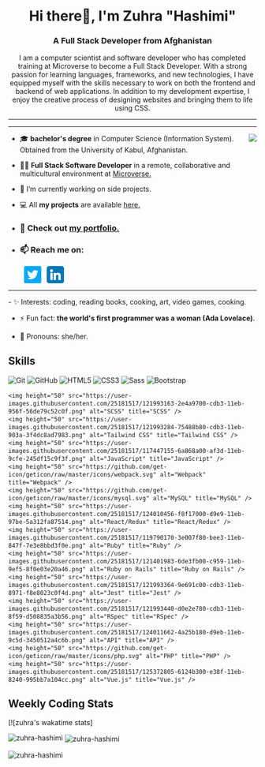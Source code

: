 <h1 align="center"> Hi there👋, I'm Zuhra "Hashimi"</h1>
<h3 align="center">A Full Stack Developer from Afghanistan</h3>

<p align="center">I am a computer scientist and software developer who has completed training at Microverse to become a Full Stack Developer. With a strong passion for learning languages, frameworks, and new technologies, I have equipped myself with the skills necessary to work on both the frontend and backend of web applications. In addition to my development expertise, I enjoy the creative process of designing websites and bringing them to life using CSS.</p>


---

<div align="center">
  <! -- <img src="https://badges.pufler.dev/visits/ZuhRa-HashiMi/ZuhRa-HashiMil?color=3f37c9">
  
</div>

---

<img align="right" src="https://media2.giphy.com/media/L1R1tvI9svkIWwpVYr/giphy.gif?cid=790b76112be03f92de5e356ca9c83066f76d54710feb3b75&rid=giphy.gif&ct=g">
	
- 🎓 **bachelor's degree** in Computer Science (Information System). Obtained from the University of Kabul, Afghanistan.

- 👩‍💻 **Full Stack Software Developer** in a remote, collaborative and multicultural environment at [Microverse.](https://github.com/microverseinc)
- 🌱 I’m currently working on side projects.

- 💻 All **my projects** are available [here.](https://github.com/ZuhRa-HashiMi?tab=repositories)

- ### 🚀 Check out [my portfolio.](https://jade-granita-be9cc0.netlify.app/)

- ### 📫 Reach me on:

<p align="left">
&nbsp; &nbsp; &nbsp; &nbsp; <a href="https://twitter.com/zuhrahashimi4" target="_blank"><img align="center" src="./images/twitter.png" alt="twitter" width="35" /></a> &nbsp;
<a href="https://www.linkedin.com/in/zuhra-hashimi/" target="_blank"><img align="center" src="./images/linkedin.png" alt="linkedin" width="35" /></a> &nbsp;
	<hr>
- ✨ Interests: coding, reading books, cooking, art, video games, cooking.

- ⚡ Fun fact: **the world's first programmer was a woman (Ada Lovelace)**.

- 👩 Pronouns: she/her.

<h2 align="left">Skills</h2>
<p align="left">
<div>
	<img height="50" src="https://user-images.githubusercontent.com/25181517/117364277-fc4eb280-aebd-11eb-8769-a3583c6a2037.png" alt="Git" title="Git" />
	<img height="50" src="https://user-images.githubusercontent.com/25181517/117364276-fc4eb280-aebd-11eb-92ba-8a6ef74b7313.png" alt="GitHub" title="GitHub" />
	<img height="50" src="https://user-images.githubusercontent.com/25181517/117447535-f00a3a00-af3d-11eb-89bf-45aaf56dbaf1.png" alt="HTML5" title="HTML5" />
	<img height="50" src="https://user-images.githubusercontent.com/25181517/117447663-0fa16280-af3e-11eb-8677-bcf8e4f8e298.png" alt="CSS3" title="CSS3" />
	<img height="50" src="https://github.com/get-icon/geticon/raw/master/icons/sass.svg" alt="Sass" title="Sass" />
	<img height="50" src="https://user-images.githubusercontent.com/25181517/121402101-c89df700-c959-11eb-8b4a-bbadf9e84b30.png" alt="Bootstrap" title="Bootstrap" />
	
	<img height="50" src="https://user-images.githubusercontent.com/25181517/121993163-2e4a9700-cdb3-11eb-956f-56de79c52c0f.png" alt="SCSS" title="SCSS" />
	<img height="50" src="https://user-images.githubusercontent.com/25181517/121993284-75488b80-cdb3-11eb-903a-3f4dc8ad7983.png" alt="Tailwind CSS" title="Tailwind CSS" />
	<img height="50" src="https://user-images.githubusercontent.com/25181517/117447155-6a868a00-af3d-11eb-9cfe-245df15c9f3f.png" alt="JavaScript" title="JavaScript" />
	<img height="50" src="https://github.com/get-icon/geticon/raw/master/icons/webpack.svg" alt="Webpack" title="Webpack" />
	<img height="50" src="https://github.com/get-icon/geticon/raw/master/icons/mysql.svg" alt="MySQL" title="MySQL" />
	<img height="50" src="https://user-images.githubusercontent.com/25181517/124010456-f8f17000-d9e9-11eb-97be-5a312fa87514.png" alt="React/Redux" title="React/Redux" />
	<img height="50" src="https://user-images.githubusercontent.com/25181517/119790170-3e007f80-bee3-11eb-847f-7e3e8bbd3f0e.png" alt="Ruby" title="Ruby" />
	<img height="50" src="https://user-images.githubusercontent.com/25181517/121401983-6de3fb00-c959-11eb-9ef5-8f0e03e20a46.png" alt="Ruby on Rails" title="Ruby on Rails" />
	<img height="50" src="https://user-images.githubusercontent.com/25181517/121993364-9e691c00-cdb3-11eb-8971-f8e8023c0f4d.png" alt="Jest" title="Jest" />
	<img height="50" src="https://user-images.githubusercontent.com/25181517/121993440-d0e2e780-cdb3-11eb-8f59-d508835a3b56.png" alt="RSpec" title="RSpec" />
	<img height="50" src="https://user-images.githubusercontent.com/25181517/124011662-4a25b180-d9eb-11eb-9c5d-3450512a4c6b.png" alt="API" title="API" />
	<img height="50" src="https://github.com/get-icon/geticon/raw/master/icons/php.svg" alt="PHP" title="PHP" />
	<img height="50" src="https://user-images.githubusercontent.com/25181517/125372805-6124b300-e38f-11eb-8240-995bb7a104cc.png" alt="Vue.js" title="Vue.js" />
</div>
</p>


<h2>Weekly Coding Stats</h2>


[![zuhra's wakatime stats]<p><img align="left" src="https://github-readme-stats.vercel.app/api/top-langs?username=zuhra-hashimi&show_icons=true&locale=en&layout=compact" alt="zuhra-hashimi" /></p>

<p>&nbsp;<img align="center" src="https://github-readme-stats.vercel.app/api?username=zuhra-hashimi&show_icons=true&locale=en" alt="zuhra-hashimi" /></p>

<p><img align="center" src="https://github-readme-streak-stats.herokuapp.com/?user=zuhra-hashimi&" alt="zuhra-hashimi" /></p>
